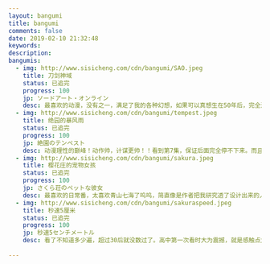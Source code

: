 ```yaml
---
layout: bangumi
title: bangumi
comments: false
date: 2019-02-10 21:32:48
keywords:
description:
bangumis:
  - img: http://www.sisicheng.com/cdn/bangumi/SAO.jpeg
    title: 刀剑神域
    status: 已追完
    progress: 100
    jp: ソードアート・オンライン
    desc: 最喜欢的动漫，没有之一，满足了我的各种幻想，如果可以真想生在50年后，完全潜行技术已经发展出来的时候。当时也是想着要做对应的研究，觉着研究脑电软件硬件都要学，所以选的自动化系，上大学进实验室和教授聊才发现，近期是不用想了哎，明明上本科前就听说有实验室采集脑电能控制车前进转弯a什么的，和本科班主任聊的时候他还正巧去体验过这个，说8太行，哎（   然后就想着第二愿望，为了在虚拟世界活得更有意思，NPC肯定是不行的，要有像结衣这样的才算是世界，所以就开始进行NLP方向的科研，因为我觉得思维的载体就是语言嘛，想研究强人工智能肯定是NLP方向最先突破的，而且NLP现阶段就有一些有意思的产出，不像脑电的演技那么让人觉着出来没饭吃。不过最后也没读博继续NLP研究，暑研几个月给人做自闭了，自己的性格还是不适合科研，多个硕士上班吧，有闲的时间干点喜欢的事儿，早点赚钱也能多旅旅游23333
  - img: http://www.sisicheng.com/cdn/bangumi/tempest.jpeg
    title: 绝园的暴风雨
    status: 已追完
    progress: 100
    jp: 絶園のテンペスト
    desc: 动漫理性的巅峰！动作帅，计谋更帅！！看到第7集，保证后面完全停不下来。而且人物的性格塑造也很好，想成为吉野那样的人。里面用了莎士比亚的各种台词，高中第一次看完后，就爱屋及乌，去把莎士比亚的剧刷了好多本，有看中文的，也有看英文改写版的，高中嘛，和学英语沾点边也好意思一本接一本看。等到大学就直接泡图书馆把莎士比亚各种剧几乎看全了2333
  - img: http://www.sisicheng.com/cdn/bangumi/sakura.jpeg
    title: 樱花庄的宠物女孩
    status: 已追完
    progress: 100
    jp: さくら荘のペットな彼女
    desc: 最喜欢的日常番，太喜欢青山七海了呜呜，简直像是作者把我研究透了设计出来的人物一样，awsl。第一次看也是在高中（疯狂补番的时光2333 每周放假一晚上，先去鼓楼的小吃街买点新疆羊肉串吃，然后沿着汉江的河堤汽车回家，打游戏到12点，开始装睡，等爸妈睡了再偷偷爬起来看。高中很忙，但是每周这样一个无敌快乐的晚上，就还能坚持下去）当时对里面普通人和天才这部分的情感没什么感触，后来再看，也逐渐明白高中同学分享的一些看法了，人总是在成长，想法总是在改变的呀
  - img: http://www.sisicheng.com/cdn/bangumi/sakuraspeed.jpeg
    title: 秒速5厘米
    status: 已追完
    progress: 100
    jp: 秒速5センチメートル
    desc: 看了不知道多少遍，超过30后就没数过了。高中第一次看时大为震撼，就是感触点太多，余韵无穷的感觉，当时不知道电影时长多少，第一次看完以为是三四个小时长的大电影，结果其实只有一个小时，当时就真的太震撼了，居然只有一个小时，不敢相信。后来的一个月想好好回味下，每周放假都洗好澡，11点开始，关上所有门窗和灯，在沙发上窝着，用大电视看一遍秒速五厘米，这后来也成为了我一种仪式感的行为，每次心情不太好的时候我都会这样做，再看一遍。前面十几次每次看都能发现些新的东西，电影的细节是真的多，而且后来也看熟了嘛，对背景里各种细节的留心也是一种体验。再后来买了秒五的小说看，除了原作者还有另一个人也写了相反视角下的秒五，都看了又发现一些以前没有想到的东西。感觉精神的某些方面和男主很像，所以看的时候也会联想很多，思考很多，从高中一直看到研究生，不知道以后还会看多久
        
---
```


